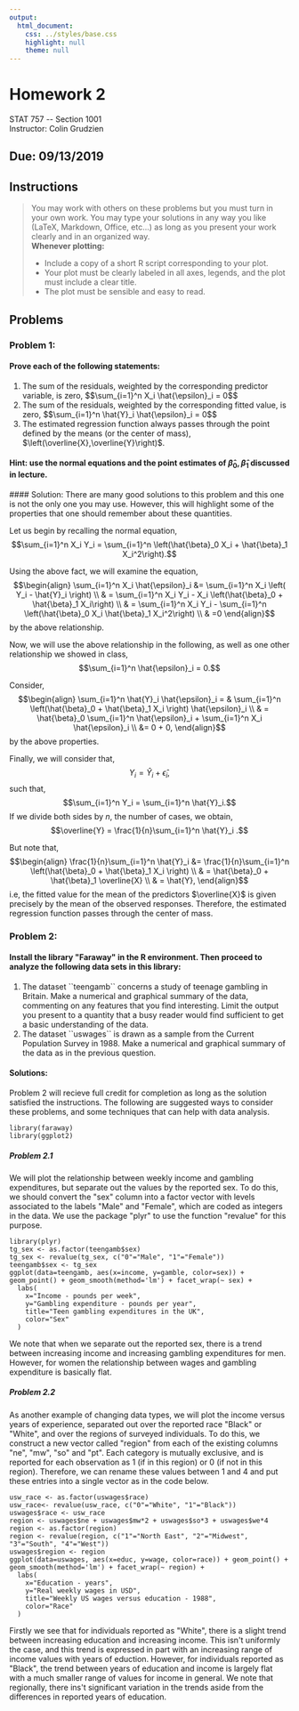 ```yaml
---
output:
  html_document:
    css: ../styles/base.css
    highlight: null
    theme: null
---
```


# Homework 2 
STAT 757 -- Section 1001 <br>
Instructor: Colin Grudzien

## Due: 09/13/2019

## Instructions
<blockquote>
 You may work with others on these problems but you must turn in your own work.  
 You may type your solutions in any way you like (LaTeX, Markdown, Office, etc...) as long as you present your work clearly and in an organized way.<br>
 <strong>Whenever plotting:</strong>
<ul>
 <li> Include a copy of a short R script corresponding to your plot.</li>
 <li> Your plot must be clearly labeled in all axes, legends, and the plot must include a clear title.</li>
 <li> The plot must be sensible and easy to read. </li>
</ul>
</blockquote>

## Problems

### Problem 1:

#### Prove each of the following statements:
<ol>
   <li>The sum of the residuals, weighted by the corresponding predictor variable, is zero,
    $$\sum_{i=1}^n X_i \hat{\epsilon}_i = 0$$
   </li>
   <li>The sum of the residuals, weighted by the corresponding fitted value, is zero,
    $$\sum_{i=1}^n \hat{Y}_i \hat{\epsilon}_i = 0$$
   </li>
<div class="pagebreak"> </div>
   <li>The estimated regression function always passes through the point defined by the means (or the center of mass), $\left(\overline{X},\overline{Y}\right)$.
  </li>
</ol>

#### Hint: use the normal equations and the point estimates of $\hat{\beta}_0,\hat{\beta}_1$ discussed in lecture.

<div class="solutions">
#### Solution:
There are many good solutions to this problem and this one is not the only one you may use.  However, this will highlight some of the properties
that one should remember about these quantities.

Let us begin by recalling the normal equation,
$$\sum_{i=1}^n X_i Y_i = \sum_{i=1}^n \left(\hat{\beta}_0 X_i + \hat{\beta}_1 X_i^2\right).$$

Using the above fact, we will examine the equation,
$$\begin{align}
\sum_{i=1}^n X_i \hat{\epsilon}_i &= \sum_{i=1}^n X_i \left( Y_i - \hat{Y}_i \right) \\
& = \sum_{i=1}^n X_i Y_i - X_i \left(\hat{\beta}_0 + \hat{\beta}_1 X_i\right) \\
& = \sum_{i=1}^n X_i Y_i - \sum_{i=1}^n \left(\hat{\beta}_0 X_i \hat{\beta}_1 X_i^2\right) \\
& =0
\end{align}$$
by the above relationship.


Now, we will use the above relationship in the following, as well as one other relationship we showed in class,
$$\sum_{i=1}^n \hat{\epsilon}_i = 0.$$

Consider,
$$\begin{align}
\sum_{i=1}^n \hat{Y}_i \hat{\epsilon}_i = & \sum_{i=1}^n \left(\hat{\beta}_0 + \hat{\beta}_1 X_i \right) \hat{\epsilon}_i \\
& = \hat{\beta}_0 \sum_{i=1}^n \hat{\epsilon}_i + \sum_{i=1}^n X_i \hat{\epsilon}_i \\
&= 0 + 0,
\end{align}$$
by the above properties.

Finally, we will consider that,
$$Y_i = \hat{Y}_i + \hat{\epsilon}_i, $$
such that,
$$\sum_{i=1}^n Y_i = \sum_{i=1}^n \hat{Y}_i.$$
If we divide both sides by $n$, the number of cases, we obtain,
$$\overline{Y} = \frac{1}{n}\sum_{i=1}^n \hat{Y}_i .$$

But note that,
$$\begin{align}
\frac{1}{n}\sum_{i=1}^n \hat{Y}_i &= \frac{1}{n}\sum_{i=1}^n \left(\hat{\beta}_0 + \hat{\beta}_1 X_i \right) \\
& = \hat{\beta}_0 + \hat{\beta}_1 \overline{X} \\
& = \hat{Y}, 
\end{align}$$
i.e, the fitted value for the mean of the predictors $\overline{X}$ is given precisely by the mean of the observed responses.  Therefore, the estimated regression function
passes through the center of mass.
</div>


### Problem 2:

#### Install the library "Faraway" in the R environment.  Then proceed to analyze the following data sets in this library:

<ol>
  <li> The dataset ``teengamb`` concerns a study of teenage gambling in Britain. Make a numerical and graphical summary of the data, commenting on any 
  features that you find interesting. Limit the output you present to a quantity that a busy reader would find sufficient to get a basic understanding of the data.
  </li>
  <li> The dataset ``uswages`` is drawn as a sample from the Current Population Survey in 1988. Make a numerical and graphical summary of the data as in the previous
question.
  </li>
</ol>

<div class="solutions">

#### Solutions:

Problem 2 will recieve full credit for completion as long as the solution satisfied the instructions.  The following are suggested ways to consider these problems, and some techniques that can help with data analysis.


```{r}
library(faraway)
library(ggplot2)
```


##### Problem 2.1

We will plot the relationship between weekly income and gambling expenditures, but separate out the values by the reported sex.  To do this, we should convert the "sex" column into a factor vector with levels associated to the labels "Male" and "Female", which are coded as integers in the data.  We use the package "plyr" to use the function "revalue" for this purpose.
```{r}
library(plyr)
tg_sex <- as.factor(teengamb$sex)
tg_sex <- revalue(tg_sex, c("0"="Male", "1"="Female"))
teengamb$sex <- tg_sex
ggplot(data=teengamb, aes(x=income, y=gamble, color=sex)) + geom_point() + geom_smooth(method='lm') + facet_wrap(~ sex) +
  labs(
    x="Income - pounds per week",
    y="Gambling expenditure - pounds per year",
    title="Teen gambling expenditures in the UK",
    color="Sex"
  )
```

We note that when we separate out the reported sex, there is a trend between increasing income and increasing gambling expenditures for men.  However, for women the relationship between wages and gambling expenditure is basically flat.

##### Problem 2.2

As another example of changing data types, we will plot the income versus years of experience, separated out over the reported race "Black" or "White", and over the regions of surveyed individuals.  To do this, we construct a new vector called "region" from each of the existing columns "ne", "mw", "so" and "pt".  Each category is mutually exclusive, and is reported for each observation as 1 (if in this region) or 0 (if not in this region).  Therefore, we can rename these values between 1 and 4 and put these entries into a single vector as in the code below.

```{r}
usw_race <- as.factor(uswages$race)
usw_race<- revalue(usw_race, c("0"="White", "1"="Black"))
uswages$race <- usw_race
region <- uswages$ne + uswages$mw*2 + uswages$so*3 + uswages$we*4
region <- as.factor(region)
region <- revalue(region, c("1"="North East", "2"="Midwest", "3"="South", "4"="West"))
uswages$region <- region
ggplot(data=uswages, aes(x=educ, y=wage, color=race)) + geom_point() + geom_smooth(method='lm') + facet_wrap(~ region) +
  labs(
    x="Education - years",
    y="Real weekly wages in USD",
    title="Weekly US wages versus education - 1988",
    color="Race"
  )
```

Firstly we see that for individuals reported as "White", there is a slight trend between increasing education and increasing income.  This isn't uniformly the case, and this trend is expressed in part with an increasing range of income values with years of eduction.  However, for individuals reported as "Black", the trend between years of education and income is largely flat with a much smaller range of values for income in general.  We note that regionally, there ins't significant variation in the trends aside from the differences in reported years of education.
</div>
